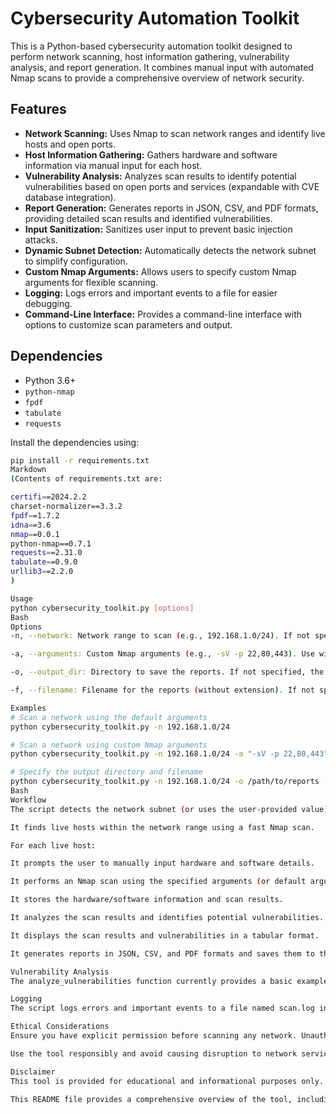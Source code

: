# Cybersecurity Automation Toolkit

This is a Python-based cybersecurity automation toolkit designed to perform network scanning, host information gathering, vulnerability analysis, and report generation. It combines manual input with automated Nmap scans to provide a comprehensive overview of network security.

## Features

*   **Network Scanning:** Uses Nmap to scan network ranges and identify live hosts and open ports.
*   **Host Information Gathering:** Gathers hardware and software information via manual input for each host.
*   **Vulnerability Analysis:** Analyzes scan results to identify potential vulnerabilities based on open ports and services (expandable with CVE database integration).
*   **Report Generation:** Generates reports in JSON, CSV, and PDF formats, providing detailed scan results and identified vulnerabilities.
*   **Input Sanitization:** Sanitizes user input to prevent basic injection attacks.
*   **Dynamic Subnet Detection:** Automatically detects the network subnet to simplify configuration.
*   **Custom Nmap Arguments:** Allows users to specify custom Nmap arguments for flexible scanning.
*   **Logging:** Logs errors and important events to a file for easier debugging.
*   **Command-Line Interface:** Provides a command-line interface with options to customize scan parameters and output.

## Dependencies

*   Python 3.6+
*   `python-nmap`
*   `fpdf`
*   `tabulate`
*   `requests`

Install the dependencies using:

```bash
pip install -r requirements.txt
Markdown
(Contents of requirements.txt are:

certifi==2024.2.2
charset-normalizer==3.3.2
fpdf==1.7.2
idna==3.6
nmap==0.0.1
python-nmap==0.7.1
requests==2.31.0
tabulate==0.9.0
urllib3==2.2.0
)

Usage
python cybersecurity_toolkit.py [options]
Bash
Options
-n, --network: Network range to scan (e.g., 192.168.1.0/24). If not specified, the script will attempt to detect the subnet automatically.

-a, --arguments: Custom Nmap arguments (e.g., -sV -p 22,80,443). Use with caution. Default: -sS -O --osscan-guess -p 1-1000 -T4 --open -Pn --min-rate 1000 --max-retries 1.

-o, --output_dir: Directory to save the reports. If not specified, the script will prompt you to select a directory.

-f, --filename: Filename for the reports (without extension). If not specified, the script will prompt you to enter a filename.

Examples
# Scan a network using the default arguments
python cybersecurity_toolkit.py -n 192.168.1.0/24

# Scan a network using custom Nmap arguments
python cybersecurity_toolkit.py -n 192.168.1.0/24 -a "-sV -p 22,80,443"

# Specify the output directory and filename
python cybersecurity_toolkit.py -n 192.168.1.0/24 -o /path/to/reports -f my_scan
Bash
Workflow
The script detects the network subnet (or uses the user-provided value).

It finds live hosts within the network range using a fast Nmap scan.

For each live host:

It prompts the user to manually input hardware and software details.

It performs an Nmap scan using the specified arguments (or default arguments).

It stores the hardware/software information and scan results.

It analyzes the scan results and identifies potential vulnerabilities.

It displays the scan results and vulnerabilities in a tabular format.

It generates reports in JSON, CSV, and PDF formats and saves them to the specified directory.

Vulnerability Analysis
The analyze_vulnerabilities function currently provides a basic example of vulnerability analysis based on identified services and open ports. For more advanced analysis, you can integrate with a vulnerability database or scanner (e.g., using the vulners library or integrating with commercial tools) to correlate service versions with known vulnerabilities. Remember to do the data population yourself - that will take most of your time.

Logging
The script logs errors and important events to a file named scan.log in the current directory.

Ethical Considerations
Ensure you have explicit permission before scanning any network. Unauthorized network scanning is illegal and unethical.

Use the tool responsibly and avoid causing disruption to network services.

Disclaimer
This tool is provided for educational and informational purposes only. The user assumes all responsibility for its use. The author is not responsible for any damage caused by the use or misuse of this tool.

This README file provides a comprehensive overview of the tool, including its features, dependencies, usage instructions, workflow, vulnerability analysis approach, logging details, and ethical considerations. It should help users understand and use the tool effectively. You can expand this README further to include more detailed explanations or specific examples based on your use case.